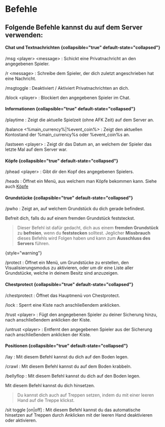 # Befehle

## Folgende Befehle kannst du auf dem Server verwenden:

#### Chat und Textnachrichten {collapsible="true" default-state="collapsed"}

/msg &lt;player&gt; &lt;message&gt;
: Schickt eine Privatnachricht an den angegebenen Spieler.

/r &lt;message&gt;
: Schreibe dem Spieler, der dich zuletzt angeschrieben hat eine Nachricht.

/msgtoggle
: Deaktiviert / Aktiviert Privatnachrichten an dich.

/block &lt;player&gt;
: Blockiert den angegebenen Spieler im Chat.

#### Informationen {collapsible="true" default-state="collapsed"}

/playtime
: Zeigt die aktuelle Spielzeit (ohne AFK Zeit) auf dem Server an.

/balance &lt;%main_currency%|%event_coin%&gt;
: Zeigt den aktuellen Kontostand der %main_currency%s oder %event_coin%s an.

/lastseen &lt;player&gt;
: Zeigt dir das Datum an, an welchem der Spieler das letzte Mal auf dem Server war.

#### Köpfe {collapsible="true" default-state="collapsed"}

/phead &lt;player&gt;
: Gibt dir den Kopf des angegebenen Spielers.

/heads
: Öffnet ein Menü, aus welchem man Köpfe bekommen kann. Siehe auch [Köpfe](cosmetics.md)

#### Grundstücke {collapsible="true" default-state="collapsed"}

/pwho
: Zeigt an, auf welchem Grundstück du dich gerade befindest.

<deflist>
<def title="/unstuck">
Befreit dich, falls du auf einem fremden Grundstück feststeckst.

> Dieser Befehl ist dafür gedacht, dich aus einem **fremden Grundstück** zu **befreien**,
> wenn du **feststecken** solltest. Jeglicher **Missbrauch** dieses Befehls wird Folgen haben und
> kann zum **Ausschluss des Servers** führen.
>
{style="warning"}
</def>
</deflist>

/protect
: Öffnet ein Menü, um Grundstücke zu erstellen, den Visualisierungsmodus zu aktivieren, oder um dir
eine Liste aller Grundstücke, welche in deinem Besitz sind anzuzeigen.

#### Chestprotect {collapsible="true" default-state="collapsed"}

/chestprotect
: Öffnet das Hauptmenü von Chestprotect.

/lock
: Sperrt eine Kiste nach anschließendem anklicken.

/trust &lt;player&gt;
: Fügt den angegebenen Spieler zu deiner Sicherung hinzu, nach anschließendem anklicken der Kiste.

/untrust &lt;player&gt;
: Entfernt den angegebenen Spieler aus der Sicherung nach anschließendem anklicken der Kiste.

#### Positionen {collapsible="true" default-state="collapsed"}

/lay
: Mit diesem Befehl kannst du dich auf den Boden legen.

/crawl
: Mit diesem Befehl kannst du auf dem Boden krabbeln.

/bellyflop
: Mit diesem Befehl kannst du dich auf den Boden legen.

<deflist>
<def title="/sit">
Mit diesem Befehl kannst du dich hinsetzen.

> Du kannst dich auch auf Treppen setzen, indem du mit einer leeren Hand auf die Treppe klickst.
>
</def>
</deflist>

/sit toggle [on|off]
: Mit diesem Befehl kannst du das automatische hinsetzen auf Treppen durch Anklicken mit der leeren
Hand deaktivieren oder aktivieren.



